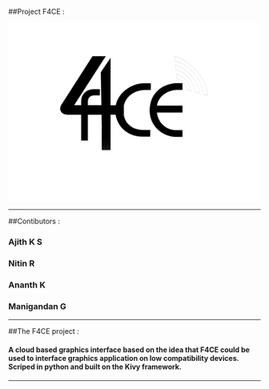 ##Project F4CE :

<object data="http://i62.tinypic.com/258v8mt.gif" alt="F4CE logo" height=30% width=30%>
 <img src="assets/logo/F4CE.gif"></img>
</object>

----------------------------------------------------------------------------------------
##Contibutors :

### 	Ajith K S
### 	Nitin R
### 	Ananth K
### 	Manigandan G

----------------------------------------------------------------------------------------

##The F4CE project :


#### A cloud based graphics interface based on the idea that F4CE could be used to interface graphics application on low compatibility devices. Scriped in python and built on the Kivy framework.

----------------------------------------------------------------------------------------
 
